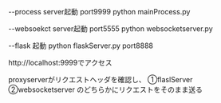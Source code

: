 --process server起動 port9999 python mainProcess.py

--websoekct server起動 port5555 python websocketserver.py

--flask 起動 python flaskServer.py port8888

http://localhost:9999でアクセス

proxyserverがリクエストヘッダを確認し、 ①flaslServer ②websocketserver のどちらかにリクエストをそのまま送る
